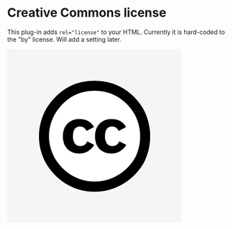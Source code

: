 # Creative Commons license

This plug-in adds `rel="license"` to your HTML. Currently it is hard-coded to the "by" license. Will add a setting later.

![](https://raw.githubusercontent.com/microdotblog/plugin-cc/main/cc_icon.png)
